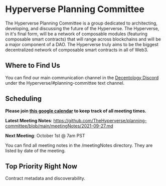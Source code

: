 # Hyperverse Planning Committee

The Hyperverse Planning Committee is a group dedicated to architecting, developing, and discussing the future of the Hyperverse. The Hyperverse, in it's final form, will be a network of composable modules (featuring composable smart contracts) that will range across blockchains and will be a major component of a DAO. The Hyperverse truly aims to be the biggest decentralized network of composable smart contracts in all of Web3.

## Where to Find Us

You can find our main communication channel in the [Decentology Discord](https://discord.gg/decentology) under the Hyperverse/#planning-committee text channel.

## Scheduling

**Please join [this google calendar](https://calendar.google.com/calendar/u/0?cid=Y19wNjc2bDk4NDkzZTMxdGVjM2s3Y3U3Ymd0Y0Bncm91cC5jYWxlbmRhci5nb29nbGUuY29t) to keep track of all meeting times.**

**Latest Meeting Notes**: https://github.com/TheHyperverse/planning-committee/blob/main/meetingNotes/2021-09-27.md

**Next Meeting**: October 1st @ 7am PST

You can find all meeting notes in the /meetingNotes directory. They are listed by date of the meeting.

## Top Priority Right Now

Contract metadata and discoverability.
